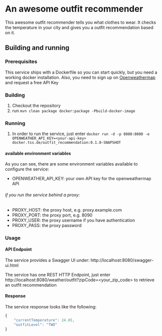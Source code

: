 # An awesome outfit recommender

This awesome outfit recommender tells you what clothes to wear. It checks the temperature in your city and gives you a outfit recommendation based on it.

## Building and running
### Prerequisites
This service ships with a Dockerfile so you can start quickly, but you need a working docker installation. Also, you need to sign up on [Openweathermap](http://openweathermap.com/) and request a free API Key

### Building
1. Checkout the repository
2. run ```mvn clean package docker:package -Pbuild-docker-image```

### Running
1. In order to run the service, just enter ```docker run -d -p 8080:8080 -e OPENWEATHER_API_KEY=<your-api-key> docker.tss.de/outfit_recommendation:0.1.0-SNAPSHOT```
#### available environment variables
As you can see, there are some environment variables available to configure the service:
* OPENWEATHER_API_KEY: your own API key for the openweathermap API
###### if you run the service behind a proxy:
* PROXY_HOST: the proxy host, e.g. proxy.example.com
* PROXY_PORT: the proxy port, e.g. 8090
* PROXY_USER: the proxy username if you have authentication
* PROXY_PASS: the proxy password

### Usage
#### API Endpoint
The service provides a Swagger UI under: http://localhost:8080/swagger-ui.html

The service has one REST HTTP Endpoint, just enter http://localhost:8080/weather/outfit?zipCode=<your_zip_code> to retrieve an outfit recommendation

#### Response
The service response looks like the following:
```javascript
{
    "currentTemperature": 24.65,
    "outfitLevel": "TWO"
}
```
